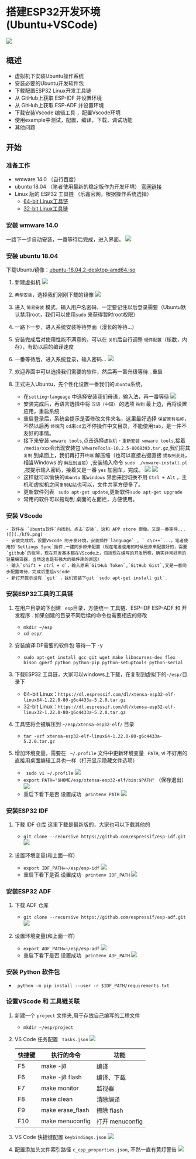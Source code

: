 # 搭建ESP32开发环境(Ubuntu+VSCode) #
![](./kf1.png)

## 概述 ##
- 虚拟机下安装Ubuntu操作系统
- 安装必要的Ubuntu开发软件包
- 下载配置ESP32 Linux开发工具链
- 从 GitHub上获取 ESP-IDF 并设置环境
- 从 GitHub上获取 ESP-ADF 并设置环境
- 下载安装Vscode 编辑工具 ，配置Vscode环境
- 使用example中测试，配置，编译，下载，调试功能
- 其他问题

## 开始 ##
### 准备工作 ###
- wmware 14.0 （自行百度）
- ubuntu 18.04 （笔者使用最新的稳定版作为开发环境） [官网链接](https://www.ubuntu.com/download/desktop)
- Linux 版的 ESP32 工具链 （乐鑫官网，根据操作系统选择）
    - [64-bit Linux工具链](https://dl.espressif.com/dl/xtensa-esp32-elf-linux64-1.22.0-80-g6c4433a-5.2.0.tar.gz)
    - [32-bit Linux工具链](https://dl.espressif.com/dl/xtensa-esp32-elf-linux32-1.22.0-80-g6c4433a-5.2.0.tar.gz)

### 安装 wmware 14.0 ###
一路下一步自动安装，一番等待后完成，进入界面。
![](./kf2.png)

### 安装 ubuntu 18.04 ###
下载Ubuntu镜像：[ubuntu-18.04.2-desktop-amd64.iso](http://101.44.1.4/files/2024000007B9FB9D/releases.ubuntu.com/18.04.2/ubuntu-18.04.2-desktop-amd64.iso)

1. 新建虚拟机
![](./kf3.png)

2. ` 典型安装 `，选择我们刚刚下载的镜像
![](./kf4.png)

3. 进入 ` 简易安装 ` 模式，输入用户名密码，一定要记住以后登录需要（Ubuntu默认禁用root，我们可以使用` sudo ` 来获得暂时root权限）

4. 一路下一步，进入系统安装等待界面（漫长的等待...）

5. 安装完成后对使用性能不满意的，可以在 ` 关机 `后自行调整 ` 硬件配置 `（核数，内存），有助以后的编译速度

6. 一番等待后，进入系统登录，输入密码... 
![](./kf5.png)

7. 欢迎界面中可以选择我们需要的软件，然后再一番升级等待...重启
   
8. 正式进入Ubuntu，先个性化设置一番我们的`Ubuntu`系统，
     - 在` setting `-` language ` 中选择安装我们母语，输入法，再一番等待 
     ![](./kf6.png)
     - 安装完成后，再语言选择中将 ` 汉语（中国） ` 的选项 ` 拖到 ` 最上边，再将设置应用，重启系统
     - 重启登录后，系统会提示是否修改文件夹名，这里最好选择 ` 保留原有名称 `，不然以后再 ` 终端 `内 ` cd `来` cd `去不停操作中文目录，不能使用` tab `，是一件不友好的事情。
     - 接下来安装 `wmware tools`,点击选择` 虚拟机 ` - ` 重新安装 wmware tools `,接着 `/media/xxx`会出现安装包 `VMwareTools-10.2.5-8068393.tar.gz`,我们将其 `复制` 到桌面上，我们再打开` 终端 ` 解压缩（也可以直接右键直接 ` 提取到此处 `，相当Windows 的 `解压到当前`）,安装输入命令 `sudo ./vmware-install.pl `,按提示输入密码，接着又是一番 `yes` 加回车，完成。
     ![](./kf7.png)
     ![](./kf8.png)
     - 这样就可以愉快的`Ubuntu` 和`windows` 界面来回切换不用 `Ctrl + Alt` ，主机和虚拟机之间` 复制粘贴 `也可以，文件共享方便多了。
     - 更新软件列表 ` sudo apt-get update`,更新软件` sudo apt-get upgrade `
     - 常用的软件可以拖动到 桌面的左面栏，方便使用。

### 安装 VScode ###
    - 软件在 `Ubuntu软件`内找到，点击`安装`，这和 APP store 很像。又是一番等待...
    ![](./kf9.png)
    - 安装完成后，设置VScode 的开发环境，安装插件`language` , ` c\c++`...，笔者使用的`Settings Sync`插件,一建同步原来配置（现在笔者使用的时候是原来配置好的，需要`github`的账号，现在开发基本都在VScode上，包括现在编写的开发历程，确实非常好用的轻量编辑器，当然这也是有强大的插件库的原因）
    - 输入`shift + ctrl + d`，输入原来`GitHub Token`,`GitHub Gist`,又是一番同步配置等待，完成后重启vscode
    - 新打开提示没有 `git` ，我们安装下git `sudo apt-get install git`.

### 安装ESP32工具的工具链 ###
1. 在用户目录的下创建 ` esp`目录，方便统一 工具链、ESP-IDF ESP-ADF 和 开发程序 . 如果创建的目录不同后续的命令也需要相应的修改
    - `mkdir ~/esp` 
    -  `cd esp/` 
2. 安装编译IDF需要的软件包 等待一下 -y
    -  `sudo apt-get install gcc git wget make libncurses-dev flex bison gperf python python-pip python-setuptools python-serial`  
    
3.  下载ESP32 工具链，大家可以windows上下载，在复制到虚拟下的`~/esp/`目录下
    - 64-bit Linux：`https://dl.espressif.com/dl/xtensa-esp32-elf-linux64-1.22.0-80-g6c4433a-5.2.0.tar.gz`
    - 32-bit Linux：`https://dl.espressif.com/dl/xtensa-esp32-elf-linux32-1.22.0-80-g6c4433a-5.2.0.tar.gz`
4. 工具链将会被解压到 `~/esp/xtensa-esp32-elf/` 目录 
    - ` tar -xzf xtensa-esp32-elf-linux64-1.22.0-80-g6c4433a-5.2.0.tar.gz ` 
5. 增加环境变量，需要在 ` ~/.profile` 文件中更新环境变量 ` PATH`, vi 不好用的直接用桌面编辑工具也一样（打开显示隐藏文件选项）
    - ` sudo vi ~/.profile`
    ![](./kf11.png)  
    - ` export PATH="$HOME/esp/xtensa-esp32-elf/bin:$PATH" ` （保存退出）
    ![](./kf12.png)  
    - 重启下看下是否 设置成功 ` printenv PATH`
    ![](./kf13.png)  


 ### 安装ESP32 IDF ###
1. 下载 IDF 仓库 这里下载是最新版的，大家也可以下载其他的
    - `git clone --recursive https://github.com/espressif/esp-idf.git` 
    ![](./kf10.png)  

2. 设置环境变量(和上面一样)
    - ` export IDF_PATH=~/esp/esp-idf `
    ![](./kf14.png)  
    - 重启下看下是否 设置成功 ` printenv IDF_PATH`
    ![](./kf15.png)  

### 安装ESP32 ADF ###
1. 下载 ADF 仓库 
    - `git clone --recursive https://github.com/espressif/esp-adf.git` 
    ![](./kf16.png)  

2. 设置环境变量(和上面一样)
    - ` export ADF_PATH=~/esp/esp-adf `
    ![](./kf17.png)  
    - 重启下看下是否 设置成功 ` printenv ADF_PATH`
    ![](./kf18.png)   

### 安装 Python 软件包 ###
- ` python -m pip install --user -r $IDF_PATH/requirements.txt`

### 设置VScode 和 工具链关联 ###
1. 新建一个 `project` 文件夹,用于存放自己编写的工程文件
    - ` mkdir ~/esp/project `
  
2. VS Code 任务配置 ` tasks.json`
   ![](./kf19.png) 

    快捷键 | 执行的命令 | 功能
    | - | - | - |
    F5 | make -j8 | 编译 
    F6 | make -j8 flash | 编译、下载 
    F7 | make monitor | 监视器
    F8 | make clean| 清除编译
    F9 | make erase_flash | 擦除 flash
    F10 | make menuconfig | 打开 menuconfig

3. VS Code 快捷键配置 ` keybindings.json `
    ![](./kf20.png)   
    
4. 配置添加头文件索引路径  `c_cpp_properties.json`, 不然一直有黄灯警告
    ![](./kf21.png)   

